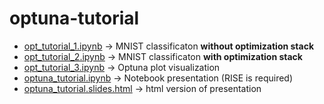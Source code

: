 # optuna-tutorial

* [opt_tutorial_1.ipynb](opt_tutorial_1.ipynb)        -> MNIST classificaton **without optimization stack**
* [opt_tutorial_2.ipynb](opt_tutorial_2.ipynb)        -> MNIST classificaton **with optimization stack**
* [opt_tutorial_3.ipynb](opt_tutorial_3.ipynb)        -> Optuna plot visualization
* [optuna_tutorial.ipynb](optuna_tutorial.ipynb)       -> Notebook presentation (RISE is required)
* [optuna_tutorial.slides.html](optuna_tutorial.slides.html) -> html version of presentation

